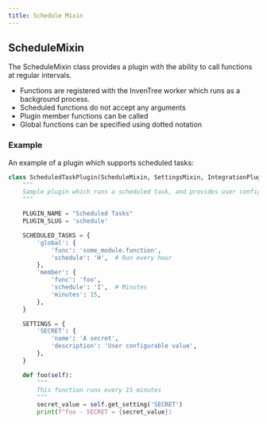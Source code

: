 ```yaml
---
title: Schedule Mixin
---
```


## ScheduleMixin

The ScheduleMixin class provides a plugin with the ability to call functions at regular intervals.

- Functions are registered with the InvenTree worker which runs as a background process.
- Scheduled functions do not accept any arguments
- Plugin member functions can be called
- Global functions can be specified using dotted notation

### Example

An example of a plugin which supports scheduled tasks:

```python
class ScheduledTaskPlugin(ScheduleMixin, SettingsMixin, IntegrationPluginBase):
    """
    Sample plugin which runs a scheduled task, and provides user configuration.
    """

    PLUGIN_NAME = "Scheduled Tasks"
    PLUGIN_SLUG = 'schedule'

    SCHEDULED_TASKS = {
        'global': {
            'func': 'some_module.function',
            'schedule': 'H',  # Run every hour
        },
        'member': {
            'func': 'foo',
            'schedule': 'I',  # Minutes
            'minutes': 15,
        },
    }

    SETTINGS = {
        'SECRET': {
            'name': 'A secret',
            'description': 'User configurable value',        
        },    
    }

    def foo(self):
        """
        This function runs every 15 minutes
        """
        secret_value = self.get_setting('SECRET')
        print(f"foo - SECRET = {secret_value})
